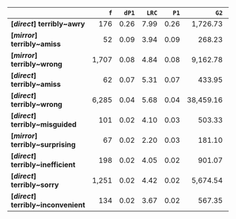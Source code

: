 |                                      |   `f` |   `dP1` |   `LRC` |   `P1` |      `G2` | `l1`     | `l2`         |   `f1` |    `f2` |        `N` |   `exp_f` |   `unexp_f` |   `unexp_r` |   `dP2` |   `P2` |   `deltaP_max` |   `deltaP_mean` |   `odds_r_disc` |   `t` |   `MI` | `dataset`   |
|:-------------------------------------|------:|--------:|--------:|-------:|----------:|:---------|:-------------|-------:|--------:|-----------:|----------:|------------:|------------:|--------:|-------:|---------------:|----------------:|----------------:|------:|-------:|:------------|
| **[_direct_] terribly~awry**         |   176 |    0.26 |    7.99 |   0.26 |  1,726.73 | terribly | awry         | 58,529 |     682 | 71,961,373 |      0.55 |      175.45 |        1.00 |    0.00 |   0.00 |           0.26 |            0.13 |            2.63 | 13.22 |   2.50 | direct      |
| **[_mirror_] terribly~amiss**        |    52 |    0.09 |    3.94 |   0.09 |    268.23 | terribly | amiss        |  4,583 |     576 |  1,680,633 |      1.57 |       50.43 |        0.97 |    0.01 |   0.01 |           0.09 |            0.05 |            1.57 |  6.99 |   1.52 | mirror      |
| **[_mirror_] terribly~wrong**        | 1,707 |    0.08 |    4.84 |   0.08 |  9,162.78 | terribly | wrong        |  4,583 |  20,727 |  1,680,633 |     56.52 |    1,650.48 |        0.97 |    0.36 |   0.37 |           0.36 |            0.22 |            1.71 | 39.95 |   1.48 | mirror      |
| **[_direct_] terribly~amiss**        |    62 |    0.07 |    5.31 |   0.07 |    433.95 | terribly | amiss        | 58,529 |     888 | 71,961,373 |      0.72 |       61.28 |        0.99 |    0.00 |   0.00 |           0.07 |            0.04 |            1.97 |  7.78 |   1.93 | direct      |
| **[_direct_] terribly~wrong**        | 6,285 |    0.04 |    5.68 |   0.04 | 38,459.16 | terribly | wrong        | 58,529 | 146,437 | 71,961,373 |    119.10 |    6,165.90 |        0.98 |    0.11 |   0.11 |           0.11 |            0.07 |            1.79 | 77.78 |   1.72 | direct      |
| **[_direct_] terribly~misguided**    |   101 |    0.02 |    4.10 |   0.03 |    503.33 | terribly | misguided    | 58,529 |   3,954 | 71,961,373 |      3.22 |       97.78 |        0.97 |    0.00 |   0.00 |           0.02 |            0.01 |            1.51 |  9.73 |   1.50 | direct      |
| **[_mirror_] terribly~surprising**   |    67 |    0.02 |    2.20 |   0.03 |    181.10 | terribly | surprising   |  4,583 |   2,648 |  1,680,633 |      7.22 |       59.78 |        0.89 |    0.01 |   0.01 |           0.02 |            0.02 |            0.99 |  7.30 |   0.97 | mirror      |
| **[_direct_] terribly~inefficient**  |   198 |    0.02 |    4.05 |   0.02 |    901.07 | terribly | inefficient  | 58,529 |   9,682 | 71,961,373 |      7.87 |      190.13 |        0.96 |    0.00 |   0.00 |           0.02 |            0.01 |            1.41 | 13.51 |   1.40 | direct      |
| **[_direct_] terribly~sorry**        | 1,251 |    0.02 |    4.42 |   0.02 |  5,674.54 | terribly | sorry        | 58,529 |  62,177 | 71,961,373 |     50.57 |    1,200.43 |        0.96 |    0.02 |   0.02 |           0.02 |            0.02 |            1.41 | 33.94 |   1.39 | direct      |
| **[_direct_] terribly~inconvenient** |   134 |    0.02 |    3.67 |   0.02 |    567.35 | terribly | inconvenient | 58,529 |   7,716 | 71,961,373 |      6.28 |      127.72 |        0.95 |    0.00 |   0.00 |           0.02 |            0.01 |            1.34 | 11.03 |   1.33 | direct      |